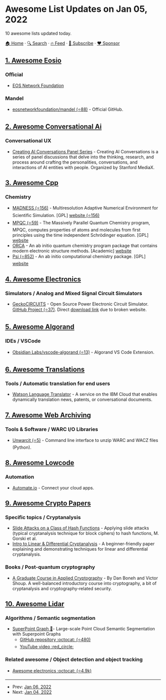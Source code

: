 # Awesome List Updates on Jan 05, 2022

10 awesome lists updated today.

[🏠 Home](/README.md) · [🔍 Search](https://www.trackawesomelist.com/search/) · [🔥 Feed](https://www.trackawesomelist.com/rss.xml) · [📮 Subscribe](https://trackawesomelist.us17.list-manage.com/subscribe?u=d2f0117aa829c83a63ec63c2f&id=36a103854c) · [❤️  Sponsor](https://github.com/sponsors/theowenyoung)



## [1. Awesome Eosio](/content/DanailMinchev/awesome-eosio/README.md)

### Official

*   [EOS Network Foundation](https://www.eosn.foundation/)

### Mandel

*   [eosnetworkfoundation/mandel (⭐88)](https://github.com/eosnetworkfoundation/mandel) - Official GitHub.

## [2. Awesome Conversational Ai](/content/jyguyomarch/awesome-conversational-ai/README.md)

### Conversational UX

*   [Creating AI Conversations Panel Series](https://www.youtube.com/playlist?list=PL_kEIZJfQ6lIALEhtaFYuIsPtzeKtJ4_h) - Creating AI Conversations is a series of panel discussions that delve into the thinking, research, and process around crafting the personalities, conversations, and interactions of AI entities with people. Organized by Stanford MediaX.

## [3. Awesome Cpp](/content/fffaraz/awesome-cpp/README.md)

### Chemistry

*   [MADNESS (⭐156)](https://github.com/m-a-d-n-e-s-s/madness) - Multiresolution Adaptive Numerical Environment for Scientific Simulation. \[GPL] [website (⭐156)](https://github.com/m-a-d-n-e-s-s/madness)
*   [MPQC (⭐59)](https://github.com/ValeevGroup/mpqc) - The Massively Parallel Quantum Chemistry program, MPQC, computes properties of atoms and molecules from first principles using the time independent Schrödinger equation. \[GPL] [website](https://mpqc.org/)
*   [ORCA](https://en.wikipedia.org/wiki/ORCA_\(quantum_chemistry_program\)) - An ab initio quantum chemistry program package that contains modern electronic structure methods. \[Academic] [website](https://orcaforum.kofo.mpg.de/)
*   [Psi (⭐852)](https://github.com/psi4/psi4) - An ab initio computational chemistry package. \[GPL] [website](https://psicode.org/)

## [4. Awesome Electronics](/content/kitspace/awesome-electronics/README.md)

### Simulators / Analog and Mixed Signal Circuit Simulators

*   [GeckoCIRCUITS](https://de.wikipedia.org/wiki/GeckoCircuits) - Open Source Power Electronic Circuit Simulator. [GitHub Project (⭐37)](https://github.com/geckocircuits/GeckoCIRCUITS). Direct [download link](http://gecko-simulations.com/GeckoCIRCUITS/GeckoCIRCUITS.zip) due to broken website.

## [5. Awesome Algorand](/content/aorumbayev/awesome-algorand/README.md)

### IDEs / VSCode

*   [Obsidian Labs/vscode-algorand (⭐13)](https://github.com/ObsidianLabs/vscode-algorand) - Algorand VS Code Extension.

## [6. Awesome Translations](/content/mbiesiad/awesome-translations/README.md)

### Tools / Automatic translation for end users

*   [Watson Language Translator](https://www.ibm.com/cloud/watson-language-translator) - A service on the IBM Cloud that enables dynamically translation news, patents, or conversational documents.

## [7. Awesome Web Archiving](/content/iipc/awesome-web-archiving/README.md)

### Tools & Software / WARC I/O Libraries

*   [Unwarcit (⭐5)](https://github.com/emmadickson/unwarcit) - Command line interface to unzip WARC and WACZ files (Python).

## [8. Awesome Lowcode](/content/antdimot/awesome-lowcode/README.md)

### Automation

*   [Automate.io](https://automate.io) - Connect your cloud apps.

## [9. Awesome Crypto Papers](/content/pFarb/awesome-crypto-papers/README.md)

### Specific topics / Cryptanalysis

*   [Slide Attacks on a Class of Hash Functions](https://eprint.iacr.org/2008/263) - Applying slide attacks (typical cryptanalysis technique for block ciphers) to hash functions, M. Gorski et al.
*   [Intro to Linear & Differential Cryptanalysis](http://www.cs.bc.edu/~straubin/crypto2017/heys.pdf) - A beginner-friendly paper explaining and demonstrating techniques for linear and differential cryptanalysis.

### Books / Post-quantum cryptography

*   [A Graduate Course in Applied Cryptography](https://crypto.stanford.edu/~dabo/cryptobook/) - By Dan Boneh and Victor Shoup. A well-balanced introductory course into cryptography, a bit of cryptanalysis and cryptography-related security.

## [10. Awesome Lidar](/content/szenergy/awesome-lidar/README.md)

### Algorithms / Semantic segmentation

*   [SuperPoint Graph :newspaper:](https://arxiv.org/pdf/1711.09869.pdf)- Large-scale Point Cloud Semantic Segmentation with Superpoint Graphs
    *   [GitHub repository :octocat: (⭐480)](https://github.com/PRBonn/LiDAR-MOS)
    *   [YouTube video :red\_circle:](https://www.youtube.com/watch?v=Ijr3kGSU_tU)

### Related awesome / Object detection and object tracking

*   [Awesome electronics :octocat: (⭐4.9k)](https://github.com/kitspace/awesome-electronics#readme)

---

- Prev: [Jan 06, 2022](/content/2022/01/06/README.md)
- Next: [Jan 04, 2022](/content/2022/01/04/README.md)